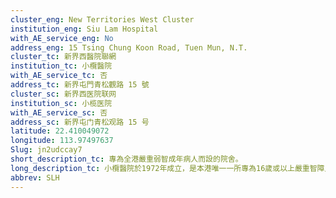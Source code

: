 ```yaml
---
cluster_eng: New Territories West Cluster
institution_eng: Siu Lam Hospital
with_AE_service_eng: No
address_eng: 15 Tsing Chung Koon Road, Tuen Mun, N.T.
cluster_tc: 新界西醫院聯網
institution_tc: 小欖醫院
with_AE_service_tc: 否
address_tc: 新界屯門青松觀路 15 號
cluster_sc: 新界西医院联网
institution_sc: 小榄医院
with_AE_service_sc: 否
address_sc: 新界屯门青松观路 15 号
latitude: 22.410049072
longitude: 113.97497637
Slug: jn2udccay7
short_description_tc: 專為全港嚴重弱智成年病人而設的院舍。
long_description_tc: 小欖醫院於1972年成立，是本港唯一一所專為16歲或以上嚴重智障人士提供全面綜合康復及療養服務的醫院。除了一般醫療和精神科治療外，亦提供護理服務、職業治療、物理治療、義肢及矯形服務、醫務社工服務及智能教育訓練。此外，醫院的外展隊透過家居探訪，協助正輪候弱智療養服務的人士持續在社區生活。 \n\n為進一步幫助病人的治療和康復，醫院營造一個寬敞舒適的環境，並設有整合的醫療設備，如特別坐椅、輔助儀器、病人吊運系統、多官能感官室、電腦輔助復康訓練室和復康花園等，優化病人護理。 
abbrev: SLH
---
```


